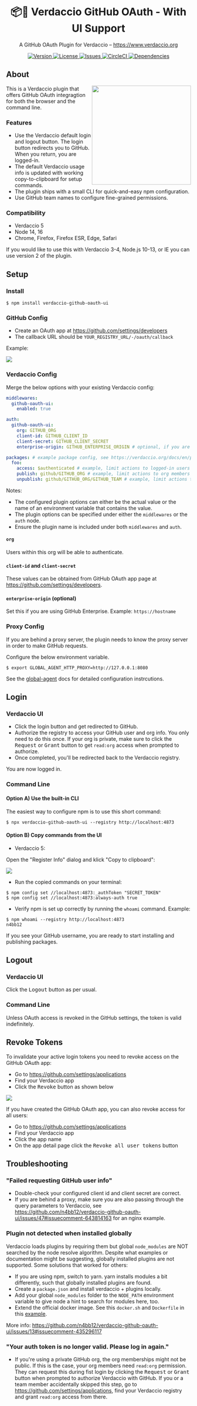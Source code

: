 <h1 align="center">
  📦🔐 Verdaccio GitHub OAuth - With UI Support
</h1>

<p align="center">
  A GitHub OAuth Plugin for Verdaccio – <a href="https://www.verdaccio.org">https://www.verdaccio.org</a>
</p>

<p align="center">
  <a href="https://www.npmjs.com/package/verdaccio-github-oauth-ui">
    <img alt="Version" src="https://flat.badgen.net/npm/v/verdaccio-github-oauth-ui?icon=npm">
  </a>
  <a href="https://raw.githubusercontent.com/n4bb12/verdaccio-github-oauth-ui/master/LICENSE">
    <img alt="License" src="https://flat.badgen.net/github/license/n4bb12/verdaccio-github-oauth-ui?icon=github">
  </a>
  <a href="https://github.com/n4bb12/verdaccio-github-oauth-ui/issues/new/choose">
    <img alt="Issues" src="https://flat.badgen.net/badge/github/create issue/pink?icon=github">
  </a>
  <a href="https://circleci.com/gh/n4bb12/workflows/verdaccio-github-oauth-ui">
    <img alt="CircleCI" src="https://flat.badgen.net/circleci/github/n4bb12/verdaccio-github-oauth-ui/master?icon=circleci">
  </a>
  <a href="https://david-dm.org/n4bb12/verdaccio-github-oauth-ui">
    <img alt="Dependencies" src="https://flat.badgen.net/david/dep/n4bb12/verdaccio-github-oauth-ui?icon=npm">
  </a>
</p>

## About

<img src="screenshots/authorize.png" align="right" width="270"/>

This is a Verdaccio plugin that offers GitHub OAuth integragtion for both the browser and the command line.

### Features

- Use the Verdaccio default login and logout button. The login button redirects you to GitHub. When you return, you are logged-in.
- The default Verdaccio usage info is updated with working copy-to-clipboard for setup commands. 
- The plugin ships with a small CLI for quick-and-easy npm configuration.
- Use GitHub team names to configure fine-grained permissions.

### Compatibility

- Verdaccio 5
- Node 14, 16
- Chrome, Firefox, Firefox ESR, Edge, Safari

If you would like to use this with Verdaccio 3-4, Node.js 10-13, or IE you can use version 2 of the plugin.

## Setup

### Install

```
$ npm install verdaccio-github-oauth-ui
```

### GitHub Config

- Create an OAuth app at https://github.com/settings/developers
- The callback URL should be `YOUR_REGISTRY_URL/-/oauth/callback`

Example:

![](screenshots/github-app.png)

### Verdaccio Config

Merge the below options with your existing Verdaccio config:

```yml
middlewares:
  github-oauth-ui:
    enabled: true

auth:
  github-oauth-ui:
    org: GITHUB_ORG
    client-id: GITHUB_CLIENT_ID
    client-secret: GITHUB_CLIENT_SECRET
    enterprise-origin: GITHUB_ENTERPRISE_ORIGIN # optional, if you are using github enterprise

packages: # example package config, see https://verdaccio.org/docs/en/packages
  foo:
    access: $authenticated # example, limit actions to logged-in users (works in combination with other plugins such as htpasswd)
    publish: github/GITHUB_ORG # example, limit actions to org members
    unpublish: github/GITHUB_ORG/GITHUB_TEAM # example, limit actions to team members
```

Notes:

- The configured plugin options can either be the actual value or the name of an environment variable that contains the value.
- The plugin options can be specified under either the `middlewares` or the `auth` node.
- Ensure the plugin name is included under both `middlewares` and `auth`.

#### `org`

Users within this org will be able to authenticate.

#### `client-id` and `client-secret`

These values can be obtained from GitHub OAuth app page at https://github.com/settings/developers.

#### `enterprise-origin` (optional)

Set this if you are using GitHub Enterprise. Example: `https://hostname`

### Proxy Config

If you are behind a proxy server, the plugin needs to know the proxy server in order to make GitHub requests.

Configure the below environment variable.

```
$ export GLOBAL_AGENT_HTTP_PROXY=http://127.0.0.1:8080
```

See the [global-agent](https://github.com/gajus/global-agent#environment-variables) docs for detailed configuration instrcutions.

## Login

### Verdaccio UI

- Click the login button and get redirected to GitHub.
- Authorize the registry to access your GitHub user and org info. You only need to do this once. If your org is private, make sure to click the <kbd>Request</kbd> or <kbd>Grant</kbd> button to get `read:org` access when prompted to authorize.
- Once completed, you'll be redirected back to the Verdaccio registry.

You are now logged in.

### Command Line

#### Option A) Use the built-in CLI

The easiest way to configure npm is to use this short command:

```
$ npx verdaccio-github-oauth-ui --registry http://localhost:4873
```

#### Option B) Copy commands from the UI

- Verdaccio 5:

Open the "Register Info" dialog and klick "Copy to clipboard":

![](screenshots/register-info.png)

- Run the copied commands on your terminal:

```
$ npm config set //localhost:4873:_authToken "SECRET_TOKEN"
$ npm config set //localhost:4873:always-auth true
```

- Verify npm is set up correctly by running the `whoami` command. Example:

```
$ npm whoami --registry http://localhost:4873
n4bb12
```

If you see your GitHub username, you are ready to start installing and publishing packages.

## Logout

### Verdaccio UI

Click the <kbd>Logout</kbd> button as per usual.

### Command Line

Unless OAuth access is revoked in the GitHub settings, the token is valid indefinitely.

## Revoke Tokens

To invalidate your active login tokens you need to revoke access on the GitHub OAuth app:

- Go to https://github.com/settings/applications
- Find your Verdaccio app
- Click the <kbd>Revoke</kbd> button as shown below

![](screenshots/revoke.png)

If you have created the GitHub OAuth app, you can also revoke access for all users:

- Go to https://github.com/settings/applications
- Find your Verdaccio app
- Click the app name
- On the app detail page click the <kbd>Revoke all user tokens</kbd> button


## Troubleshooting

### "Failed requesting GitHub user info"

- Double-check your configured client id and client secret are correct.
- If you are behind a proxy, make sure you are also passing through the query parameters to Verdaccio, see https://github.com/n4bb12/verdaccio-github-oauth-ui/issues/47#issuecomment-643814163 for an nginx example.

### Plugin not detected when installed globally

Verdaccio loads plugins by requiring them but global `node_modules` are NOT searched by the node resolve algorithm. Despite what examples or documentation might be suggesting, globally installed plugins are not supported. Some solutions that worked for others:

- If you are using npm, switch to yarn. yarn installs modules a bit differently, such that globally installed plugins are found.
- Create a `package.json` and install verdaccio + plugins locally.
- Add your global `node_modules` folder to the `NODE_PATH` environment variable to give node a hint to search for modules here, too.
- Extend the official docker image. See this `docker.sh` and `Dockerfile` in this [example](https://gist.github.com/n4bb12/523e8347a580f596cbf14d0d791b5927).

More info: https://github.com/n4bb12/verdaccio-github-oauth-ui/issues/13#issuecomment-435296117

### "Your auth token is no longer valid. Please log in again."

- If you're using a private GitHub org, the org memberships might not be public. If this is the case, your org members need `read:org` permission. They can request this during fist login by clicking the <kbd>Request</kbd> or <kbd>Grant</kbd> button when prompted to authorize Verdaccio with GitHub. If you or a team member accidentally skipped this step, go to https://github.com/settings/applications, find your Verdaccio registry and grant `read:org` access from there.
